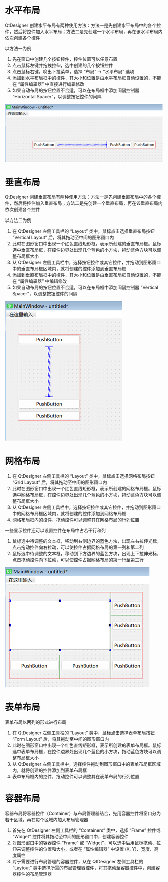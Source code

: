 # 水平布局

QtDesigner 创建水平布局有两种使用方法：方法一是先创建水平布局中的各个控件，然后将控件加入水平布局；方法二是先创建一个水平布局，再在该水平布局内依次创建各个控件

以方法一为例

1. 先在窗口中创建几个按钮控件，控件位置可以任意布置
2. 点击鼠标左键并拖拽拉伸，选中创建的几个按钮控件
3. 点击鼠标右键，唤出下拉菜单，选择 “布局” -> “水平布局” 选项
4. 添加到水平布局框中的控件，其大小和位置是由水平布局框自动设置的，不能在 “属性编辑器” 中直接进行编辑修改
5. 如果自动布局的按钮位置不合适，可以在布局框中添加间隔控制器 “Horizontal Spacer”，以调整按钮控件的间隔

![](../img/pyside/6.png)

# 垂直布局

QtDesigner 创建垂直布局有两种使用方法：方法一是先创建垂直布局中的各个控件，然后将控件加入垂直布局；方法二是先创建一个垂直布局，再在该垂直布局内依次创建各个控件

以方法二为例

1. 在 QtDesigner 左侧工具栏的 “Layout” 类中，鼠标点击选择垂直布局按钮 “Vertical Layout” 后，将其拖动至中间的图形窗口内
2. 此时在图形窗口中出现一个红色直线矩形框，表示所创建的垂直布局框。鼠标选中垂直布局框，在控件边界处出现几个蓝色的小方块，拖动蓝色方块可以调整布局框大小
3. 从 QtDesigner 左侧工具栏中，选择按钮控件或其它控件，并拖动到图形窗口中的垂直布局框区域内，就将创建的控件添加到垂直布局框
4. 添加到垂直布局框中的控件，其大小和位置是由垂直布局框自动设置的，不能在 “属性编辑器” 中编辑修改
5. 如果自动布局的按钮位置不合适，可以在布局框中添加间隔控制器 “Vertical Spacer”，以调整按钮控件的间隔

![](../img/pyside/7.png)

# 网格布局

1. 在 QtDesigner 左侧工具栏的 “Layout” 类中，鼠标点击选择网格布局按钮 “Grid Layout” 后，将其拖动至中间的图形窗口内
2. 此时在图形窗口中出现一个红色直线矩形框，表示所创建的网格布局框。鼠标选中网格布局框，在控件边界处出现几个蓝色的小方块，拖动蓝色方块可以调整布局框大小
3. 从 QtDesigner 左侧工具栏中，选择按钮控件或其它控件，并拖动到图形窗口中的网格布局框区域内，就将创建的控件添加到网格布局框
4. 网格布局框内的控件，拖动控件可以调整其在网格布局的行列位置

一些显示控件还可以设置控件在布局中占若干行和列

1. 鼠标选中待调整的文本框，移动到右侧边界的蓝色方块，出现左右拉伸光标，点击拖动控件向右拉动，可以使控件占据网格布局的第一列和第二列
2. 鼠标选中待调整的文本框，移动到下方边界的蓝色方块，出现上下拉伸光标，点击拖动控件向下拉动，可以使控件占据网格布局的第一行至第三行

![](../img/pyside/8.png)

# 表单布局

表单布局以两列的形式进行布局

1. 在 QtDesigner 左侧工具栏的 “Layout” 类中，鼠标点击选择表单布局按钮 “Form Layout” 后，将其拖动至中间的图形窗口内
2. 此时在图形窗口中出现一个红色直线矩形框，表示所创建的表单布局框。鼠标选中表单布局框，在控件边界处出现几个蓝色的小方块，拖动蓝色方块可以调整布局框大小
3. 从 QtDesigner 左侧工具栏中，选择控件拖动到图形窗口中的表单布局框区域内，就将创建的控件添加到表单布局框
4. 表单布局框内的控件，拖动控件可以调整其在表单布局的行列位置

# 容器布局

容器布局将容器控件（Container）与布局管理器结合，先用容器控件将窗口分为若干区域，再在每个区域内加入布局管理器

1. 首先在 QtDesigner 左侧工具栏的 “Containers” 类中，选择 “Frame” 控件或 “Widget” 控件将其拖动至中间的图形窗口中，创建容器控件
2. 对图形窗口中的容器控件 “Frame” 或 “Widget”，可以选中后用鼠标拖动、拉伸来调整控件的位置和大小，或者在 “属性编辑器” 中设置 (X, Y)、宽度、高度属性
3. 对于需要进行布局管理的容器控件，从在 QtDesigner 左侧工具栏的 “Laytout” 类中选择所需的布局管理器控件，将其拖动至容器控件中，创建容器控件的布局管理器
